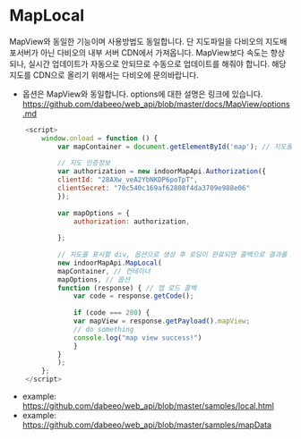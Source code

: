 # MapLocal

MapView와 동일한 기능이며 사용방법도 동일합니다. 단 지도파일을 다비오의 지도배포서버가 아닌 다비오의 내부 서버 CDN에서 가져옵니다. MapView보다 속도는 향상되나, 실시간 업데이트가 자동으로 안되므로 수동으로 업데이트를 해줘야 합니다.
해당 지도를 CDN으로 올리기 위해서는 다비오에 문의바랍니다.  

- 옵션은 MapView와 동일합니다. options에 대한 설명은 링크에 있습니다.
  https://github.com/dabeeo/web_api/blob/master/docs/MapView/options.md

~~~javascript
    <script>
        window.onload = function () {
            var mapContainer = document.getElementById('map'); // 지도를 표시할 div
        
            // 지도 인증정보
            var authorization = new indoorMapApi.Authorization({
            clientId: "28AXw_veA2YbNKDP6poTpT",
            clientSecret: "70c540c169af62808f4da3709e988e06"
            });
        
            var mapOptions = {
                authorization: authorization,
  
            };
        
            // 지도를 표시할 div, 옵션으로 생성 후 로딩이 완료되면 콜백으로 결과를 리턴합니다
            new indoorMapApi.MapLocal(
            mapContainer, // 컨테이너
            mapOptions, // 옵션
            function (response) { // 맵 로드 콜백
                var code = response.getCode();
        
                if (code === 200) {
                var mapView = response.getPayload().mapView;
                // do something
                console.log("map view success!")
                }
            }
            );
        };
    </script>
~~~

- example: https://github.com/dabeeo/web_api/blob/master/samples/local.html
- example: https://github.com/dabeeo/web_api/blob/master/samples/mapData
